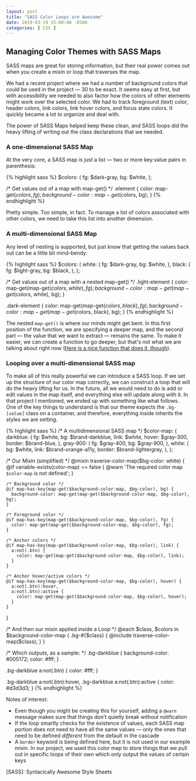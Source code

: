 ```yaml
---
layout: post
title: "SASS Color Loops are Awesome"
date: 2019-03-19 15:00:00 -0500
categories: [ CSS ]
---
```


## Managing Color Themes with SASS Maps

SASS maps are great for storing information, but their real power comes out when you create a mixin or loop that traverses the map. 

We had a recent project where we had a number of background colors that could be used in the project — 30 to be exact. It seems easy at first, but with accessibility we needed to also factor how the colors of other elements might work over the selected color. We had to track foreground (text) color, header colors, link colors, link hover colors, and focus state colors. It quickly became a lot to organize and deal with. 

The power of SASS Maps helped keep these clean, and SASS loops did the heavy lifting of writing out the class declarations that we needed. 

### A one-dimensional SASS Map

At the very core, a SASS map is just a list — two or more key:value pairs in parenthesis: 

{% highlight sass %}
  $colors: (
    fg: $dark-gray,
    bg: $white,
  );
  
  /* Get values out of a map with map-get() */
  .element {
    color: map-get($colors, fg);
    background-color: map-get($colors, bg);
  }
{% endhighlight %}

Pretty simple. Too simple, in fact. To manage a list of colors associated with other colors, we need to take this list into another dimension. 

### A multi-dimensional SASS Map

Any level of nesting is supported, but just know that getting the values back out can be a little bit mind-bendy: 

{% highlight sass %}
  $colors: (
    white: (
      fg: $dark-gray,
      bg: $white,
    ),
    black: (
      fg: $light-gray,
      bg: $black,
    ),
  );
  
  /* Get values out of a map with a nested map-get() */
  .light-element {
    color: map-get(map-get($colors, white), fg);
    background-color: map-get(map-get($colors, white), bg);
  }
  
  .dark-element {
    color: map-get(map-get($colors, black), fg);
    background-color: map-get(map-get($colors, black), bg);
  }
{% endhighlight %}

The nested `map-get()` is where our minds might get bent. In this first position of the function, we are specifying a deeper map, and the second part — the value that we want to extract — remains the same. To make it easier, we can create a function to go deeper, but that's not what we are talking about right now ([Here is a nice function that does it, though](https://css-tricks.com/snippets/sass/deep-getset-maps/)).

 
### Looping over a multi-dimensional SASS map

To make all of this really powerful we can introduce a SASS loop. If we set up the structure of our color map correctly, we can construct a loop that will do the heavy lifting for us. In the future, all we would need to do is add or edit values in the map itself, and everything else will update along with it. In that project I mentioned, we ended up with something like what follows. One of the key things to understand is that our theme expects the `.bg-[value]` class on a container, and therefore, everything inside inherits the styles we are setting.

{% highlight sass %}
  /* A multidimensional SASS map */
  $color-map: (
    darkblue: (
      fg: $white,
      bg: $brand-darkblue,
      link: $white,
      hover: $gray-300,
      border: $brand-blue,
    ),
    gray-900: (
      fg: $gray-400,
      bg: $gray-900,
    ),
    white: (
      bg: $white,
      link: $brand-orange-a11y,
      border: $brand-lightergray,
    ),
  );
  
  /* Our Mixin (simplified) */
  @mixin traverse-color-map($bg-color: white) {
    @if variable-exists(color-map) == false {
      @warn 'The required color map `$color-map` is not defined';
    }
  
    /* Background color */
    @if map-has-key(map-get($background-color-map, $bg-color), bg) {
      background-color: map-get(map-get($background-color-map, $bg-color), bg);
    }

    /* Foreground color */
    @if map-has-key(map-get($background-color-map, $bg-color), fg) {
      color: map-get(map-get($background-color-map, $bg-color), fg);
    }
  
    /* Anchor colors */
    @if map-has-key(map-get($background-color-map, $bg-color), link) {
      a:not(.btn) {
        color: map-get(map-get($background-color-map, $bg-color), link);
      }
    }
  
    /* Anchor hover/active colors */
    @if map-has-key(map-get($background-color-map, $bg-color), hover) {
      a:not(.btn):hover,
      a:not(.btn):active {
        color: map-get(map-get($background-color-map, $bg-color), hover);
      }
    }
  }
  
  /* And then our mixin applied inside a Loop */
  @each $class, $colors in $background-color-map {
    .bg-#{$class} {
      @include traverse-color-map($class);
    }
  }
  
  /* Which outputs, as a sample: */
  .bg-darkblue {
    background-color: #005172;
    color: #fff;
  }
  
  .bg-darkblue a:not(.btn) {
    color: #fff;
  }
  
  .bg-darkblue a:not(.btn):hover,
  .bg-darkblue a:not(.btn):active {
    color: #d3d3d3;
  }
{% endhighlight %}


Notes of interest: 
+ Even though you might be creating this for yourself, adding a `@warn` message makes sure that things don’t quietly break without notification
+ If the loop smartly checks for the existence of values, each SASS map portion does not need to have all the same values — only the ones that need to be defined _different_ from the default in the cascade
+ A `border` keyword is being defined here, but it is not used in our example mixin. In our project, we used this color map to store things that we pull out in specific loops of their own which only output the values of certain keys


[SASS]: Syntacically Awesome Style Sheets
